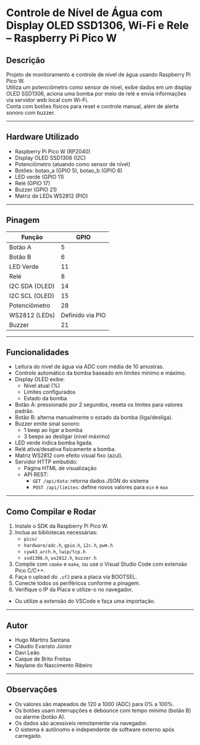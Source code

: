 # Controle de Nível de Água com Display OLED SSD1306, Wi-Fi e Rele – Raspberry Pi Pico W

## Descrição

Projeto de monitoramento e controle de nível de água usando Raspberry Pi Pico W.  
Utiliza um potenciômetro como sensor de nível, exibe dados em um display OLED SSD1306, aciona uma bomba por meio de relé e envia informações via servidor web local com Wi-Fi.  
Conta com botões físicos para reset e controle manual, além de alerta sonoro com buzzer.

---

## Hardware Utilizado

- Raspberry Pi Pico W (RP2040)  
- Display OLED SSD1306 (I2C)  
- Potenciômetro (atuando como sensor de nível)  
- Botões: botao_a (GPIO 5), botao_b (GPIO 6)  
- LED verde (GPIO 11)  
- Relé (GPIO 17)  
- Buzzer (GPIO 21)  
- Matriz de LEDs WS2812 (PIO)  

---

## Pinagem

| Função           | GPIO  |
|------------------|--------|
| Botão A          | 5      |
| Botão B          | 6      |
| LED Verde        | 11     |
| Relé             | 8      |
| I2C SDA (OLED)   | 14     |
| I2C SCL (OLED)   | 15     |
| Potenciômetro    | 28     |
| WS2812 (LEDs)    | Definido via PIO |
| Buzzer           | 21     |

---

## Funcionalidades

- Leitura do nível de água via ADC com média de 10 amostras.  
- Controle automático da bomba baseado em limites mínimo e máximo.  
- Display OLED exibe:
  - Nível atual (%)
  - Limites configurados
  - Estado da bomba
- Botão A: pressionado por 2 segundos, reseta os limites para valores padrão.  
- Botão B: alterna manualmente o estado da bomba (liga/desliga).  
- Buzzer emite sinal sonoro:
  - 1 beep ao ligar a bomba
  - 3 beeps ao desligar (nível máximo)  
- LED verde indica bomba ligada.  
- Relé ativa/desativa fisicamente a bomba.  
- Matriz WS2812 com efeito visual fixo (azul).  
- Servidor HTTP embutido:
  - Página HTML de visualização
  - API REST:
    - `GET /api/data`: retorna dados JSON do sistema
    - `POST /api/limites`: define novos valores para `min` e `max`  

---

## Como Compilar e Rodar

1. Instale o SDK da Raspberry Pi Pico W.  
2. Inclua as bibliotecas necessárias:  
   - `pico/`  
   - `hardware/adc.h`, `gpio.h`, `i2c.h`, `pwm.h`  
   - `cyw43_arch.h`, `lwip/tcp.h`  
   - `ssd1306.h`, `ws2812.h`, `buzzer.h`  
3. Compile com `cmake` e `make`, ou use o Visual Studio Code com extensão Pico C/C++.  
4. Faça o upload do `.uf2` para a placa via BOOTSEL.  
5. Conecte todos os periféricos conforme a pinagem.  
6. Verifique o IP da Placa e utilize-o no navegador.

- Ou utilize a extensão do VSCode e faça uma importação.  

---

## Autor

- Hugo Martins Santana
- Cláudio Evaristo Júnior
- Davi Leão
- Caique de Brito Freitas
- Naylane do Nascimento Ribeiro

---

## Observações

- Os valores são mapeados de 120 a 1000 (ADC) para 0% a 100%.  
- Os botões usam interrupções e debounce com tempo mínimo (botão B) ou alarme (botão A).  
- Os dados são acessíveis remotamente via navegador.  
- O sistema é autônomo e independente de software externo após carregado.

